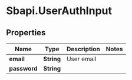 # Sbapi.UserAuthInput

## Properties

Name | Type | Description | Notes
------------ | ------------- | ------------- | -------------
**email** | **String** | User email | 
**password** | **String** |  | 


